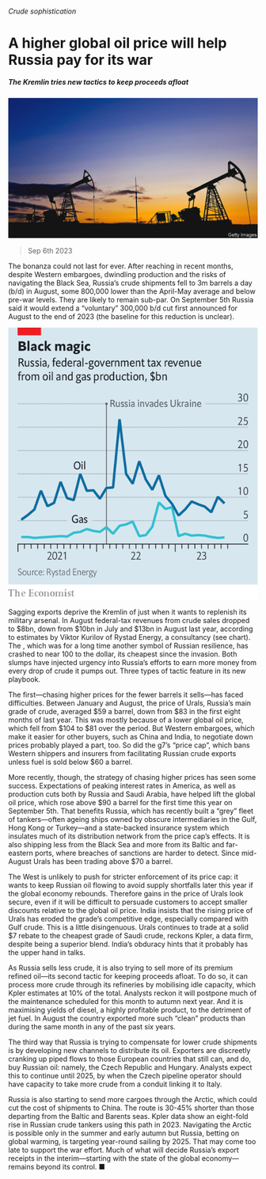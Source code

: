 ###### Crude sophistication

# A higher global oil price will help Russia pay for its war 

##### The Kremlin tries new tactics to keep proceeds afloat 

![image](images/20230909_FNP001.jpg) 

> Sep 6th 2023 

The bonanza could not last for ever. After reaching  in recent months, despite Western embargoes, dwindling production and the risks of navigating the Black Sea, Russia’s crude shipments fell to 3m barrels a day (b/d) in August, some 800,000 lower than the April-May average and below pre-war levels. They are likely to remain sub-par. On September 5th Russia said it would extend a “voluntary” 300,000 b/d cut first announced for August to the end of 2023 (the baseline for this reduction is unclear). 

![image](images/20230909_FNC476.png) 


Sagging exports deprive the Kremlin of  just when it wants to replenish its military arsenal. In August federal-tax revenues from crude sales dropped to $8bn, down from $10bn in July and $13bn in August last year, according to estimates by Viktor Kurilov of Rystad Energy, a consultancy (see chart). The , which was for a long time another symbol of Russian resilience, has crashed to near 100 to the dollar, its cheapest since the invasion. Both slumps have injected urgency into Russia’s efforts to earn more money from every drop of crude it pumps out. Three types of tactic feature in its new playbook. 

The first—chasing higher prices for the fewer barrels it sells—has faced difficulties. Between January and August, the price of Urals, Russia’s main grade of crude, averaged $59 a barrel, down from $83 in the first eight months of last year. This was mostly because of a lower global oil price, which fell from $104 to $81 over the period. But Western embargoes, which make it easier for other buyers, such as China and India, to negotiate down prices probably played a part, too. So did the g7’s “price cap”, which bans Western shippers and insurers from facilitating Russian crude exports unless fuel is sold below $60 a barrel. 

More recently, though, the strategy of chasing higher prices has seen some success. Expectations of peaking interest rates in America, as well as production cuts both by Russia and Saudi Arabia, have helped lift the global oil price, which rose above $90 a barrel for the first time this year on September 5th. That benefits Russia, which has recently built a “grey” fleet of tankers—often ageing ships owned by obscure intermediaries in the Gulf, Hong Kong or Turkey—and a state-backed insurance system which insulates much of its distribution network from the price cap’s effects. It is also shipping less from the Black Sea and more from its Baltic and far-eastern ports, where breaches of sanctions are harder to detect. Since mid-August Urals has been trading above $70 a barrel. 

The West is unlikely to push for stricter enforcement of its price cap: it wants to keep Russian oil flowing to avoid supply shortfalls later this year if the global economy rebounds. Therefore gains in the price of Urals look secure, even if it will be difficult to persuade customers to accept smaller discounts relative to the global oil price. India insists that the rising price of Urals has eroded the grade’s competitive edge, especially compared with Gulf crude. This is a little disingenuous. Urals continues to trade at a solid $7 rebate to the cheapest grade of Saudi crude, reckons Kpler, a data firm, despite being a superior blend. India’s obduracy hints that it probably has the upper hand in talks. 

As Russia sells less crude, it is also trying to sell more of its premium refined oil—its second tactic for keeping proceeds afloat. To do so, it can process more crude through its refineries by mobilising idle capacity, which Kpler estimates at 10% of the total. Analysts reckon it will postpone much of the maintenance scheduled for this month to autumn next year. And it is maximising yields of diesel, a highly profitable product, to the detriment of jet fuel. In August the country exported more such “clean” products than during the same month in any of the past six years. 

The third way that Russia is trying to compensate for lower crude shipments is by developing new channels to distribute its oil. Exporters are discreetly cranking up piped flows to those European countries that still can, and do, buy Russian oil: namely, the Czech Republic and Hungary. Analysts expect this to continue until 2025, by when the Czech pipeline operator should have capacity to take more crude from a conduit linking it to Italy. 

Russia is also starting to send more cargoes through the Arctic, which could cut the cost of shipments to China. The route is 30-45% shorter than those departing from the Baltic and Barents seas. Kpler data show an eight-fold rise in Russian crude tankers using this path in 2023. Navigating the Arctic is possible only in the summer and early autumn but Russia, betting on global warming, is targeting year-round sailing by 2025. That may come too late to support the war effort. Much of what will decide Russia’s export receipts in the interim—starting with the state of the global economy—remains beyond its control. ■


